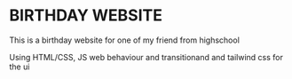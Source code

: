 <h1>BIRTHDAY WEBSITE</h1>
<p>This is a birthday website for one of my friend from highschool</p>
<p>Using HTML/CSS, JS web behaviour and transitionand and tailwind css for the ui</p>
